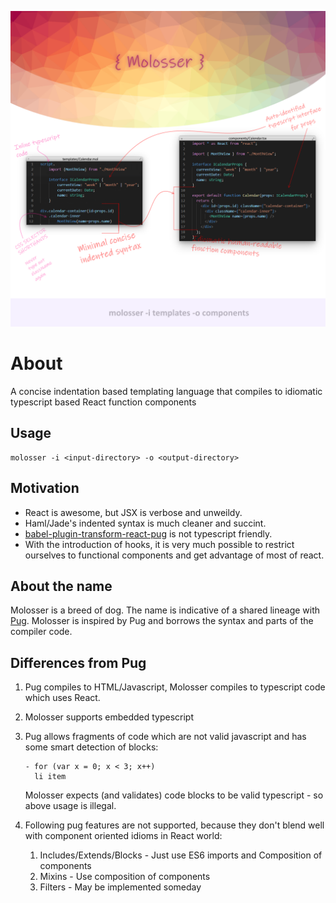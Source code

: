 ![Introduction](https://raw.githubusercontent.com/lorefnon/molosser/master/assets/PrimaryIntroImage.png)
# About

A concise indentation based templating language that compiles to idiomatic typescript based React function components

## Usage

```
molosser -i <input-directory> -o <output-directory>
```

## Motivation

- React is awesome, but JSX is verbose and unweildy.
- Haml/Jade's indented syntax is much cleaner and succint.
- [babel-plugin-transform-react-pug](https://github.com/pugjs/babel-plugin-transform-react-pug) is not typescript friendly.
- With the introduction of hooks, it is very much possible to restrict ourselves to functional components and get advantage of most of react.

## About the name

Molosser is a breed of dog. The name is indicative of a shared lineage with [Pug](https://pugjs.org).
Molosser is inspired by Pug and borrows the syntax and parts of the compiler code.

## Differences from Pug

1. Pug compiles to HTML/Javascript, Molosser compiles to typescript code which uses React.
2. Molosser supports embedded typescript
3. Pug allows fragments of code which are not valid javascript and has some smart detection of blocks:
   ```
   - for (var x = 0; x < 3; x++)
     li item
   ```
   Molosser expects (and validates) code blocks to be valid typescript - so above usage is illegal.

4. Following pug features are not supported, because they don't blend well with component oriented idioms in React world:
   1. Includes/Extends/Blocks - Just use ES6 imports and Composition of components
   2. Mixins - Use composition of components
   3. Filters - May be implemented someday
